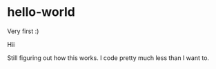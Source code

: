 # hello-world
Very first :)


Hii

Still figuring out how this works. I code pretty much less than I want to.

